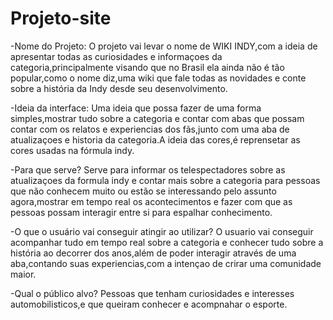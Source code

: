 # Projeto-site
-Nome do Projeto:
O projeto vai levar o nome de WIKI INDY,com a ideia de apresentar todas as curiosidades e informaçoes da categoria,principalmente visando que no Brasil ela ainda não é tão popular,como o nome diz,uma wiki que fale todas as novidades e conte sobre a história da Indy desde seu desenvolvimento.

-Ideia da interface:
Uma ideia que possa fazer de uma forma simples,mostrar tudo sobre a categoria e contar com abas que possam contar com os relatos e experiencias dos fãs,junto com uma aba de atualizaçoes e historia da categoria.A ideia das cores,é reprensetar as cores usadas na fórmula indy.

-Para que serve?
Serve para informar os telespectadores sobre as atualizaçoes da formula indy e contar mais sobre a categoria para pessoas que não conhecem muito ou estão se interessando pelo assunto agora,mostrar em tempo real os acontecimentos e fazer com que as pessoas possam interagir entre si para espalhar conhecimento.

-O que o usuário vai conseguir atingir ao utilizar?
O usuario vai conseguir acompanhar tudo em tempo real sobre a categoria e conhecer tudo sobre a história ao decorrer dos anos,além de poder interagir através de uma aba,contando suas experiencias,com a intençao de crirar uma comunidade maior.

-Qual o público alvo?
Pessoas que tenham curiosidades e interesses automobilisticos,e que queiram conhecer e acompnahar o esporte.
